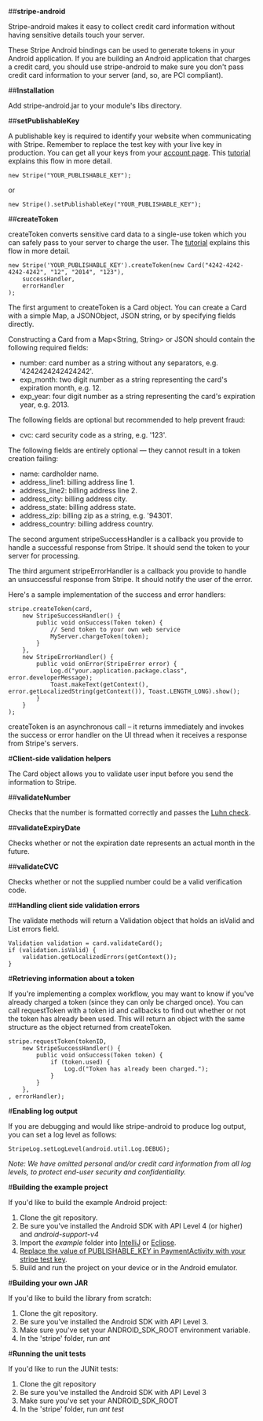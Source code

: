 ##**stripe-android**

Stripe-android makes it easy to collect credit card information without having sensitive details touch your server.

These Stripe Android bindings can be used to generate tokens in your Android application. If you are building an Android application that charges a credit card, you should use stripe-android to make sure you don't pass credit card information to your server (and, so, are PCI compliant).

##**Installation**

Add stripe-android.jar to your module's libs directory.

##**setPublishableKey**

A publishable key is required to identify your website when communicating with Stripe. Remember to replace the test key with your live key in production.
You can get all your keys from your [account page](https://manage.stripe.com/#account/apikeys).
This [tutorial](https://stripe.com/docs/tutorials/forms) explains this flow in more detail.

    new Stripe("YOUR_PUBLISHABLE_KEY");

or

    new Stripe().setPublishableKey("YOUR_PUBLISHABLE_KEY");

##**createToken**

createToken converts sensitive card data to a single-use token which you can safely pass to your server to charge the user. The [tutorial](https://stripe.com/docs/tutorials/forms) explains this flow in more detail.

    new Stripe('YOUR_PUBLISHABLE_KEY').createToken(new Card("4242-4242-4242-4242", "12", "2014", "123"),
        successHandler,
        errorHandler
    );

The first argument to createToken is a Card object. You can create a Card with a simple Map, a JSONObject, JSON string, or by specifying fields directly.

Constructing a Card from a Map<String, String> or JSON should contain the following required fields:

+ number: card number as a string without any separators, e.g. '4242424242424242'.
+ exp_month: two digit number as a string representing the card's expiration month, e.g. 12.
+ exp_year: four digit number as a string representing the card's expiration year, e.g. 2013.

The following fields are optional but recommended to help prevent fraud:

+ cvc: card security code as a string, e.g. '123'.

The following fields are entirely optional — they cannot result in a token creation failing:

+ name: cardholder name.
+ address_line1: billing address line 1.
+ address_line2: billing address line 2.
+ address_city: billing address city.
+ address_state: billing address state.
+ address_zip: billing zip as a string, e.g. '94301'.
+ address_country: billing address country.

The second argument stripeSuccessHandler is a callback you provide to handle a successful response from Stripe.
It should send the token to your server for processing.

The third argument stripeErrorHandler is a callback you provide to handle an unsuccessful response from Stripe.
It should notify the user of the error.

Here's a sample implementation of the success and error handlers:

    stripe.createToken(card,
        new StripeSuccessHandler() {
            public void onSuccess(Token token) {
                // Send token to your own web service
                MyServer.chargeToken(token);
            }
        },
        new StripeErrorHandler() {
            public void onError(StripeError error) {
                Log.d("your.application.package.class", error.developerMessage);
                Toast.makeText(getContext(), error.getLocalizedString(getContext()), Toast.LENGTH_LONG).show();
            }
        }
    );

createToken is an asynchronous call – it returns immediately and invokes the success or error handler on the UI thread when it receives a response from Stripe's servers.

#**Client-side validation helpers**

The Card object allows you to validate user input before you send the information to Stripe.

##**validateNumber**

Checks that the number is formatted correctly and passes the [Luhn check](http://en.wikipedia.org/wiki/Luhn_algorithm).

##**validateExpiryDate**

Checks whether or not the expiration date represents an actual month in the future.

##**validateCVC**

Checks whether or not the supplied number could be a valid verification code.

##**Handling client side validation errors**

The validate methods will return a Validation object that holds an isValid and List<StripeError> errors field.

    Validation validation = card.validateCard();
    if (validation.isValid) {
        validation.getLocalizedErrors(getContext());
    }

#**Retrieving information about a token**

If you're implementing a complex workflow, you may want to know if you've already charged a token (since they can only be charged once). You can call requestToken with a token id and callbacks to find out whether or not the token has already been used. This will return an object with the same structure as the object returned from createToken.

    stripe.requestToken(tokenID,
        new StripeSuccessHandler() {
            public void onSuccess(Token token) {
                if (token.used) {
                    Log.d("Token has already been charged.");
                }
            }
        },
    , errorHandler);

#**Enabling log output**

If you are debugging and would like stripe-android to produce log output, you can set a log level as follows:

    StripeLog.setLogLevel(android.util.Log.DEBUG);

_Note:  We have omitted personal and/or credit card information from all log levels, to protect end-user security and confidentiality._


#**Building the example project**

If you'd like to build the example Android project:

1. Clone the git repository.
2. Be sure you've installed the Android SDK with API Level 4 (or higher) and _android-support-v4_
3. Import the _example_ folder into [IntelliJ](http://www.jetbrains.com/idea/webhelp/creating-new-project-from-existing-source-code.html) or [Eclipse](http://help.eclipse.org/juno/topic/org.eclipse.platform.doc.user/tasks/tasks-importproject.htm).
4. [Replace the value of PUBLISHABLE_KEY in PaymentActivity with your stripe test key](https://github.com/protokris/stripe-android/blob/master/example/src/main/java/com/stripe/activity/PaymentActivity.java#L19).
5. Build and run the project on your device or in the Android emulator.

#**Building your own JAR**

If you'd like to build the library from scratch: 

1. Clone the git repository.
2. Be sure you've installed the Android SDK with API Level 3.
3. Make sure you've set your ANDROID_SDK_ROOT environment variable.
4. In the 'stripe' folder, run _ant_

#**Running the unit tests**

If you'd like to run the JUNit tests:

1. Clone the git repository
2. Be sure you've installed the Android SDK with API Level 3
3. Make sure you've set your ANDROID_SDK_ROOT
4. In the 'stripe' folder, run _ant test_
